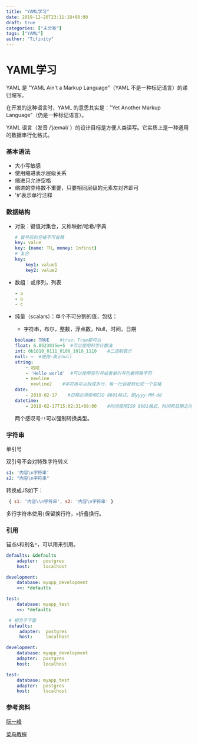```yaml
---
title: "YAML学习"
date: 2019-12-20T23:11:18+08:00
draft: true
categories: ["未分类"]
tags: ["YAML"]
author: "Tifinity"
---
```


# YAML学习

YAML 是 "YAML Ain't a Markup Language"（YAML 不是一种标记语言）的递归缩写。

在开发的这种语言时，YAML 的意思其实是："Yet Another Markup Language"（仍是一种标记语言）。

YAML 语言（发音 /ˈjæməl/ ）的设计目标是方便人类读写。它实质上是一种通用的数据串行化格式。



### 基本语法

- 大小写敏感
- 使用缩进表示层级关系
- 缩进只允许空格
- 缩进的空格数不重要，只要相同层级的元素左对齐即可
- '#'表示单行注释



### 数据结构

- 对象：键值对集合，又称映射/哈希/字典

  ~~~yaml
  # 冒号后的空格不可省略
  key: value
  key: {name: TH, money: Infinit}
  # 复合
  key:
      key1: value1
      key2: value2
  ~~~

  

- 数组：或序列，列表

  ~~~yaml
  - a
  - b
  - c
  ~~~

  

- 纯量（scalars）：单个不可分割的值，包括：

  - 字符串，布尔，整数，浮点数，Null，时间，日期

  ~~~yaml
  boolean: TRUE    #true，True都可以
  float: 6.8523015e+5  #可以使用科学计数法
  int: 0b1010_0111_0100_1010_1110    #二进制表示
  null: ~  #使用~表示null
  string:
      - 哈哈
      - 'Hello world'  #可以使用双引号或者单引号包裹特殊字符
      - newline
        newline2    #字符串可以拆成多行，每一行会被转化成一个空格
  date:
      - 2018-02-17    #日期必须使用ISO 8601格式，即yyyy-MM-dd
  datetime: 
      - 2018-02-17T15:02:31+08:00    #时间使用ISO 8601格式，时间和日期之间使用T连接，最后使用+代表时区
  ~~~

  两个感叹号`!!`可以强制转换类型。



### 字符串

单引号

双引号不会对特殊字符转义

~~~yaml
s1: '内容\n字符串'
s2: "内容\n字符串"
~~~

转换成JS如下：

~~~js
 { s1: '内容\\n字符串', s2: '内容\n字符串' }
~~~

多行字符串使用`|`保留换行符，`>`折叠换行。



### 引用

锚点`&`和别名`*`，可以用来引用。

~~~yaml
defaults: &defaults
    adapter:  postgres
    host:     localhost

development:
    database: myapp_development
    <<: *defaults

test:
    database: myapp_test
    <<: *defaults

 # 相当于下面
 defaults:
     adapter:  postgres
     host:     localhost

development:
    database: myapp_development
    adapter:  postgres
    host:     localhost

test:
    database: myapp_test
    adapter:  postgres
    host:     localhost
~~~



### 参考资料

[阮一峰](http://www.ruanyifeng.com/blog/2016/07/yaml.html)

[菜鸟教程](https://www.runoob.com/w3cnote/yaml-intro.html)